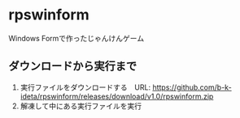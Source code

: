 # rpswinform
Windows Formで作ったじゃんけんゲーム
## ダウンロードから実行まで
1. 実行ファイルをダウンロードする　URL: https://github.com/b-k-ideta/rpswinform/releases/download/v1.0/rpswinform.zip
2. 解凍して中にある実行ファイルを実行
